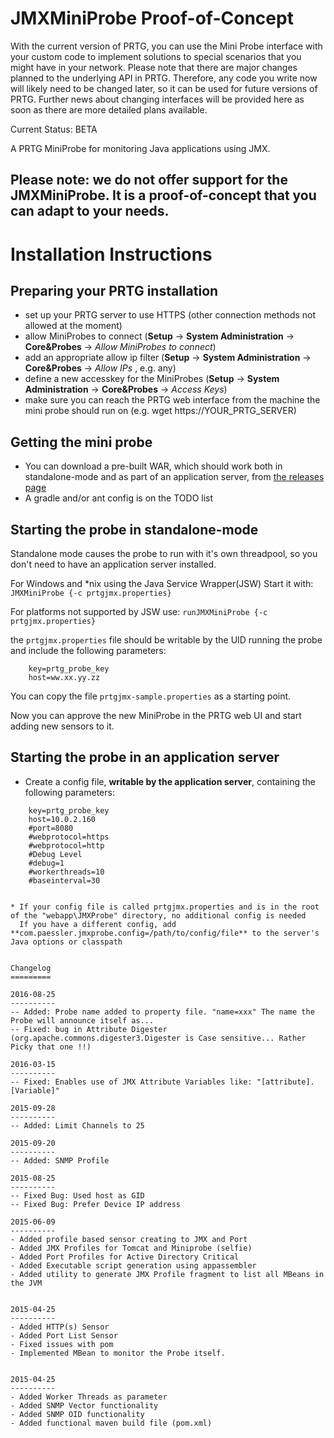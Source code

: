 JMXMiniProbe Proof-of-Concept
============
With the current version of PRTG, you can use the Mini Probe interface with your custom code to implement solutions to special scenarios that you might have in your network. Please note that there are major changes planned to the underlying API in PRTG. Therefore, any code you write now will likely need to be changed later, so it can be used for future versions of PRTG. Further news about changing interfaces will be provided here as soon as there are more detailed plans available.

Current Status: BETA

A PRTG MiniProbe for monitoring Java applications using JMX.

## Please note: we do not offer support for the JMXMiniProbe. It is a proof-of-concept that you can adapt to your needs.

Installation Instructions
=========================

Preparing your PRTG installation
--------------------------------

- set up your PRTG server to use HTTPS (other connection methods not allowed at the moment)
- allow MiniProbes to connect (**Setup** -> **System Administration** -> **Core&Probes** -> *Allow MiniProbes to connect*)
- add an appropriate allow ip filter (**Setup** -> **System Administration** -> **Core&Probes** -> *Allow IPs* , e.g. any)
- define a new accesskey for the MiniProbes (**Setup** -> **System Administration** -> **Core&Probes** -> *Access Keys*)
- make sure you can reach the PRTG web interface from the machine the mini probe should run on (e.g. wget https://YOUR_PRTG_SERVER)

Getting the mini probe
------------------

- You can download a pre-built WAR, which should work both in standalone-mode and as part of an application server, from
[the releases page](https://github.com/PaesslerAG/JMXMiniProbe/releases)
- A gradle and/or ant config is on the TODO list

Starting the probe in standalone-mode
-------------------------------------

Standalone mode causes the probe to run with it's own threadpool, so you don't need to have an application server installed.

For Windows and *nix using the Java Service Wrapper(JSW) Start it with:
    ```JMXMiniProbe {-c prtgjmx.properties}```

For platforms not supported by JSW use:
    ```runJMXMiniProbe {-c prtgjmx.properties}```

the ```prtgjmx.properties``` file should be writable by the UID running the probe and include the following parameters:

```
    key=prtg_probe_key
    host=ww.xx.yy.zz
```
You can copy the file ```prtgjmx-sample.properties``` as a starting point.

Now you can approve the new MiniProbe in the PRTG web UI and start adding new sensors to it.

Starting the probe in an application server
-------------------------------------------

* Create a config file, **writable by the application server**, containing the following parameters:
```
    key=prtg_probe_key
    host=10.0.2.160
    #port=8080
    #webprotocol=https
    #webprotocol=http
    #Debug Level
    #debug=1
    #workerthreads=10
    #baseinterval=30


* If your config file is called prtgjmx.properties and is in the root of the "webapp\JMXProbe" directory, no additional config is needed
  If you have a different config, add **com.paessler.jmxprobe.config=/path/to/config/file** to the server's Java options or classpath


Changelog
=========

2016-08-25
----------
-- Added: Probe name added to property file. "name=xxx" The name the Probe will announce itself as...
-- Fixed: bug in Attribute Digester (org.apache.commons.digester3.Digester is Case sensitive... Rather Picky that one !!)

2016-03-15
----------
-- Fixed: Enables use of JMX Attribute Variables like: "[attribute].[Variable]"

2015-09-28
----------
-- Added: Limit Channels to 25

2015-09-20
----------
-- Added: SNMP Profile

2015-08-25
----------
-- Fixed Bug: Used host as GID
-- Fixed Bug: Prefer Device IP address

2015-06-09
----------
- Added profile based sensor creating to JMX and Port
- Added JMX Profiles for Tomcat and Miniprobe (selfie)
- Added Port Profiles for Active Directory Critical
- Added Executable script generation using appassembler
- Added utility to generate JMX Profile fragment to list all MBeans in the JVM


2015-04-25
----------
- Added HTTP(s) Sensor
- Added Port List Sensor
- Fixed issues with pom
- Implemented MBean to monitor the Probe itself.


2015-04-25
----------
- Added Worker Threads as parameter
- Added SNMP Vector functionality
- Added SNMP OID functionality
- Added functional maven build file (pom.xml)
